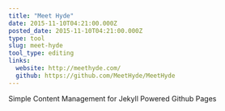 ```yaml
---
title: "Meet Hyde"
date: 2015-11-10T04:21:00.000Z
posted_date: 2015-11-10T04:21:00.000Z
type: tool
slug: meet-hyde
tool_type: editing
links:
  website: http://meethyde.com/
  github: https://github.com/MeetHyde/MeetHyde
---
```

Simple Content Management for Jekyll Powered Github Pages





